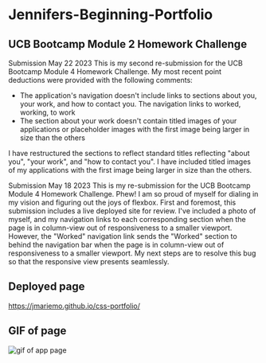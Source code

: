 # Jennifers-Beginning-Portfolio
## UCB Bootcamp Module 2 Homework Challenge
Submission May 22 2023
This is my second re-submission for the UCB Bootcamp Module 4 Homework Challenge.
My most recent point deductions were provided with the following comments:
- The application's navigation doesn't include links to sections about you, your work, and how to contact you. The navigation links to worked, working, to work
- The section about your work doesn't contain titled images of your applications or placeholder images with the first image being larger in size than the others

I have restructured the sections to reflect standard titles reflecting "about you", "your work", and "how to contact you".
I have included titled images of my applications with the first image being larger in size than the others.

Submission May 18 2023
This is my re-submission for the UCB Bootcamp Module 4 Homework Challenge. Phew! I am so proud of myself for dialing in my vision and figuring out the joys of flexbox. First and foremost, this submission includes a live deployed site for review. I've included a photo of myself, and my navigation links to each corresponding section when the page is in column-view out of responsiveness to a smaller viewport. However, the "Worked" navigation link sends the "Worked" section to behind the navigation bar when the page is in column-view out of responsiveness to a smaller viewport. My next steps are to resolve this bug so that the responsive view presents seamlessly.

## Deployed page
https://jmariemo.github.io/css-portfolio/

## GIF of page
![gif of app page](./assets/images/beginning-portfolio.gif)

